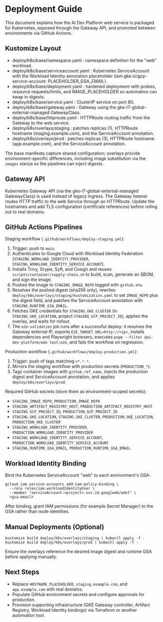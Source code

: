 # Deployment Guide

This document explains how the AI Dev Platform web service is packaged for Kubernetes, exposed through the Gateway API, and promoted between environments via GitHub Actions.

## Kustomize Layout

- deploy/k8s/base/namespace.yaml : namespace definition for the "web" workload.
- deploy/k8s/base/serviceaccount.yaml : Kubernetes ServiceAccount with the Workload Identity annotation placeholder (iam.gke.io/gcp-service-account: PLACEHOLDER_GSA_EMAIL).
- deploy/k8s/base/deployment.yaml : hardened deployment with probes, resource requests/limits, and IMAGE_PLACEHOLDER so automation can swap in digests.
- deploy/k8s/base/service.yaml : ClusterIP service on port 80.
- deploy/k8s/base/gateway.yaml : Gateway using the gke-l7-global-external-managed GatewayClass.
- deploy/k8s/base/httproute.yaml : HTTPRoute routing traffic from the Gateway to the web service.
- deploy/k8s/overlays/staging : patches replicas (1), HTTPRoute hostname (staging.example.com), and the ServiceAccount annotation.
- deploy/k8s/overlays/prod : patches replicas (3), HTTPRoute hostname (app.example.com), and the ServiceAccount annotation.

The base manifests capture shared configuration; overlays provide environment-specific differences, including image substitution via the `images` stanza so the pipelines can inject digests.

## Gateway API

Kubernetes Gateway API (via the gke-l7-global-external-managed GatewayClass) is used instead of legacy Ingress. The Gateway listener routes HTTP traffic to the web Service through an HTTPRoute. Update the hostnames and add TLS configuration (certificate references) before rolling out to real domains.

## GitHub Actions Pipelines

Staging workflow (`.github/workflows/deploy-staging.yml`):

1. Trigger: push to `main`.
2. Authenticates to Google Cloud with Workload Identity Federation (`STAGING_WORKLOAD_IDENTITY_PROVIDER`, `STAGING_WORKLOAD_IDENTITY_SERVICE_ACCOUNT`).
3. Installs Trivy, Grype, Syft, and Cosign and reuses `scripts/container/supply-chain.sh` to build, scan, generate an SBOM, and sign the image.
4. Pushes the image to `STAGING_IMAGE_REPO` tagged with `github.sha`.
5. Resolves the pushed digest (sha256 only), rewrites `deploy/k8s/overlays/staging/kustomization.yaml` to set `IMAGE_REPO` plus the digest field, and patches the ServiceAccount annotation with `STAGING_RUNTIME_GSA_EMAIL`.
6. Fetches GKE credentials for `STAGING_GKE_CLUSTER` (in `STAGING_GKE_LOCATION`, project `STAGING_GCP_PROJECT_ID`), applies the overlay, and waits for rollout.
7. The `e2e-validation` job runs after a successful deploy: it resolves the Gateway external IP, exports `E2E_TARGET_URL=http://<ip>`, installs dependencies and Playwright browsers, executes `pnpm --filter @ai-dev-platform/web test:e2e`, and fails the workflow on regression.

Production workflow (`.github/workflows/deploy-production.yml`):

1. Trigger: push of tags matching `v*.*.*`.
2. Mirrors the staging workflow with production secrets (`PRODUCTION_*`).
3. Tags container images with `github.ref_name`, injects the production digest and ServiceAccount annotation, and applies `deploy/k8s/overlays/prod`.

Required GitHub secrets (store them as environment-scoped secrets):

- `STAGING_IMAGE_REPO`, `PRODUCTION_IMAGE_REPO`
- `STAGING_ARTIFACT_REGISTRY_HOST`, `PRODUCTION_ARTIFACT_REGISTRY_HOST`
- `STAGING_GCP_PROJECT_ID`, `PRODUCTION_GCP_PROJECT_ID`
- `STAGING_GKE_LOCATION`, `STAGING_GKE_CLUSTER`, `PRODUCTION_GKE_LOCATION`, `PRODUCTION_GKE_CLUSTER`
- `STAGING_WORKLOAD_IDENTITY_PROVIDER`, `PRODUCTION_WORKLOAD_IDENTITY_PROVIDER`
- `STAGING_WORKLOAD_IDENTITY_SERVICE_ACCOUNT`, `PRODUCTION_WORKLOAD_IDENTITY_SERVICE_ACCOUNT`
- `STAGING_RUNTIME_GSA_EMAIL`, `PRODUCTION_RUNTIME_GSA_EMAIL`

## Workload Identity Binding

Bind the Kubernetes ServiceAccount "web" to each environment's GSA:

```
gcloud iam service-accounts add-iam-policy-binding \
  --role roles/iam.workloadIdentityUser \
  --member "serviceAccount:<project>.svc.id.goog[web/web]" \
  <gsa-email>
```

After binding, grant IAM permissions (for example Secret Manager) to the GSA rather than node identities.

## Manual Deployments (Optional)

```
kustomize build deploy/k8s/overlays/staging | kubectl apply -f -
kustomize build deploy/k8s/overlays/prod | kubectl apply -f -
```

Ensure the overlays reference the desired image digest and runtime GSA before applying manually.

## Next Steps

- Replace `HOSTNAME_PLACEHOLDER`, `staging.example.com`, and `app.example.com` with real domains.
- Populate GitHub environment secrets and configure approvals for production.
- Provision supporting infrastructure (GKE Gateway controller, Artifact Registry, Workload Identity bindings) via Terraform or another automation tool.
